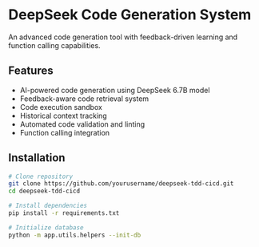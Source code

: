 # DeepSeek Code Generation System

An advanced code generation tool with feedback-driven learning and function calling capabilities.

## Features

- AI-powered code generation using DeepSeek 6.7B model
- Feedback-aware code retrieval system
- Code execution sandbox
- Historical context tracking
- Automated code validation and linting
- Function calling integration

## Installation

```bash
# Clone repository
git clone https://github.com/yourusername/deepseek-tdd-cicd.git
cd deepseek-tdd-cicd

# Install dependencies
pip install -r requirements.txt

# Initialize database
python -m app.utils.helpers --init-db
